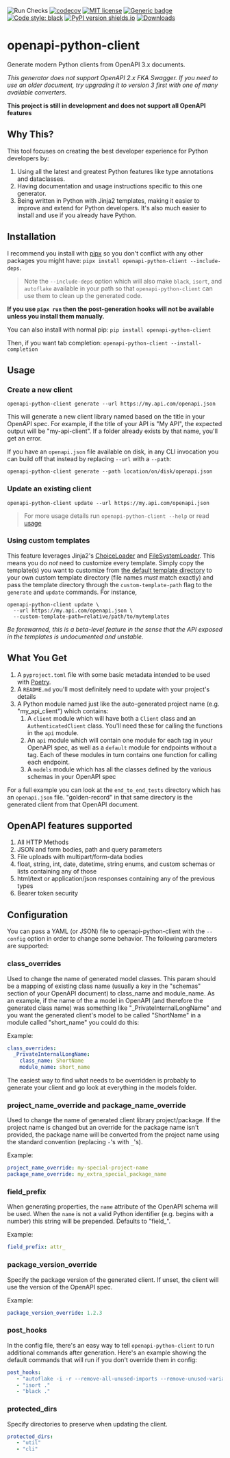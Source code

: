 ![Run Checks](https://github.com/openapi-generators/openapi-python-client/workflows/Run%20Checks/badge.svg)
[![codecov](https://codecov.io/gh/openapi-generators/openapi-python-client/branch/main/graph/badge.svg)](https://codecov.io/gh/triaxtec/openapi-python-client)
[![MIT license](https://img.shields.io/badge/License-MIT-blue.svg)](https://lbesson.mit-license.org/)
[![Generic badge](https://img.shields.io/badge/type_checked-mypy-informational.svg)](https://mypy.readthedocs.io/en/stable/introduction.html)
[![Code style: black](https://img.shields.io/badge/code%20style-black-000000.svg)](https://github.com/ambv/black)
[![PyPI version shields.io](https://img.shields.io/pypi/v/openapi-python-client.svg)](https://pypi.python.org/pypi/openapi-python-client/)
[![Downloads](https://static.pepy.tech/personalized-badge/openapi-python-client?period=total&units=international_system&left_color=blue&right_color=green&left_text=Downloads)](https://pepy.tech/project/openapi-python-client)

# openapi-python-client

Generate modern Python clients from OpenAPI 3.x documents.

_This generator does not support OpenAPI 2.x FKA Swagger. If you need to use an older document, try upgrading it to
version 3 first with one of many available converters._

**This project is still in development and does not support all OpenAPI features**

## Why This?

This tool focuses on creating the best developer experience for Python developers by:

1. Using all the latest and greatest Python features like type annotations and dataclasses.
2. Having documentation and usage instructions specific to this one generator.
1. Being written in Python with Jinja2 templates, making it easier to improve and extend for Python developers. It's also much easier to install and use if you already have Python.

## Installation

I recommend you install with [pipx](https://pipxproject.github.io/pipx/) so you don't conflict with any other packages you might have: `pipx install openapi-python-client --include-deps`.

> Note the `--include-deps` option which will also make `black`, `isort`, and `autoflake` available in your path so that `openapi-python-client` can use them to clean up the generated code.

**If you use `pipx run` then the post-generation hooks will not be available unless you install them manually.**

You can also install with normal pip: `pip install openapi-python-client`

Then, if you want tab completion: `openapi-python-client --install-completion`

## Usage

### Create a new client

`openapi-python-client generate --url https://my.api.com/openapi.json`

This will generate a new client library named based on the title in your OpenAPI spec. For example, if the title
of your API is "My API", the expected output will be "my-api-client". If a folder already exists by that name, you'll
get an error.

If you have an `openapi.json` file available on disk, in any CLI invocation you can build off that instead by replacing `--url` with a `--path`:

`openapi-python-client generate --path location/on/disk/openapi.json`

### Update an existing client

`openapi-python-client update --url https://my.api.com/openapi.json`

> For more usage details run `openapi-python-client --help` or read [usage](usage.md)

### Using custom templates

This feature leverages Jinja2's [ChoiceLoader](https://jinja.palletsprojects.com/en/2.11.x/api/#jinja2.ChoiceLoader) and [FileSystemLoader](https://jinja.palletsprojects.com/en/2.11.x/api/#jinja2.FileSystemLoader). This means you do _not_ need to customize every template. Simply copy the template(s) you want to customize from [the default template directory](openapi_python_client/templates) to your own custom template directory (file names _must_ match exactly) and pass the template directory through the `custom-template-path` flag to the `generate` and `update` commands. For instance,

```
openapi-python-client update \
  --url https://my.api.com/openapi.json \
  --custom-template-path=relative/path/to/mytemplates
```

_Be forewarned, this is a beta-level feature in the sense that the API exposed in the templates is undocumented and unstable._

## What You Get

1. A `pyproject.toml` file with some basic metadata intended to be used with [Poetry].
1. A `README.md` you'll most definitely need to update with your project's details
1. A Python module named just like the auto-generated project name (e.g. "my_api_client") which contains:
   1. A `client` module which will have both a `Client` class and an `AuthenticatedClient` class. You'll need these
      for calling the functions in the `api` module.
   1. An `api` module which will contain one module for each tag in your OpenAPI spec, as well as a `default` module
      for endpoints without a tag. Each of these modules in turn contains one function for calling each endpoint.
   1. A `models` module which has all the classes defined by the various schemas in your OpenAPI spec

For a full example you can look at the `end_to_end_tests` directory which has an `openapi.json` file.
"golden-record" in that same directory is the generated client from that OpenAPI document.

## OpenAPI features supported

1. All HTTP Methods
1. JSON and form bodies, path and query parameters
1. File uploads with multipart/form-data bodies
1. float, string, int, date, datetime, string enums, and custom schemas or lists containing any of those
1. html/text or application/json responses containing any of the previous types
1. Bearer token security

## Configuration

You can pass a YAML (or JSON) file to openapi-python-client with the `--config` option in order to change some behavior.
The following parameters are supported:

### class_overrides

Used to change the name of generated model classes. This param should be a mapping of existing class name
(usually a key in the "schemas" section of your OpenAPI document) to class_name and module_name. As an example, if the
name of the a model in OpenAPI (and therefore the generated class name) was something like "\_PrivateInternalLongName"
and you want the generated client's model to be called "ShortName" in a module called "short_name" you could do this:

Example:

```yaml
class_overrides:
  _PrivateInternalLongName:
    class_name: ShortName
    module_name: short_name
```

The easiest way to find what needs to be overridden is probably to generate your client and go look at everything in the models folder.

### project_name_override and package_name_override

Used to change the name of generated client library project/package. If the project name is changed but an override for the package name
isn't provided, the package name will be converted from the project name using the standard convention (replacing `-`'s with `_`'s).

Example:

```yaml
project_name_override: my-special-project-name
package_name_override: my_extra_special_package_name
```

### field_prefix

When generating properties, the `name` attribute of the OpenAPI schema will be used. When the `name` is not a valid
Python identifier (e.g. begins with a number) this string will be prepended. Defaults to "field\_".

Example:

```yaml
field_prefix: attr_
```

### package_version_override

Specify the package version of the generated client. If unset, the client will use the version of the OpenAPI spec.

Example:

```yaml
package_version_override: 1.2.3
```

### post_hooks

In the config file, there's an easy way to tell `openapi-python-client` to run additional commands after generation. Here's an example showing the default commands that will run if you don't override them in config:

```yaml
post_hooks:
   - "autoflake -i -r --remove-all-unused-imports --remove-unused-variables --ignore-init-module-imports ."
   - "isort ."
   - "black ."
```

### protected_dirs

Specify directories to preserve when updating the client.

```yaml
protected_dirs:
   - "util"
   - "cli" 
```

[changelog.md]: CHANGELOG.md
[poetry]: https://python-poetry.org/
